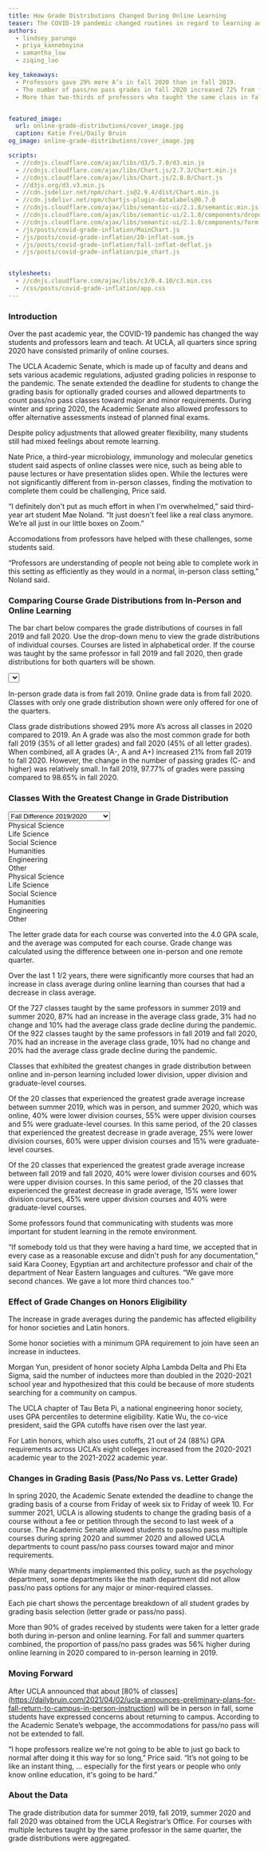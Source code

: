```yaml
---
title: How Grade Distributions Changed During Online Learning
teaser: The COVID-19 pandemic changed routines in regard to learning and teaching. How did those changes impact grade distributions?
authors:
  - lindsey_parungo
  - priya_kanneboyina
  - samantha_low
  - ziqing_luo

key_takeaways:
  - Professors gave 29% more A’s in fall 2020 than in fall 2019. 
  - The number of pass/no pass grades in fall 2020 increased 72% from fall 2019.
  - More than two-thirds of professors who taught the same class in fall 2019 and fall 2020 gave higher grades on average during fall 2020.


featured_image:
  url: online-grade-distributions/cover_image.jpg
  caption: Katie Frei/Daily Bruin
og_image: online-grade-distributions/cover_image.jpg

scripts:
  - //cdnjs.cloudflare.com/ajax/libs/d3/5.7.0/d3.min.js 
  - //cdnjs.cloudflare.com/ajax/libs/Chart.js/2.7.3/Chart.min.js
  - //cdnjs.cloudflare.com/ajax/libs/Chart.js/2.8.0/Chart.js
  - //d3js.org/d3.v3.min.js
  - //cdn.jsdelivr.net/npm/chart.js@2.9.4/dist/Chart.min.js
  - //cdn.jsdelivr.net/npm/chartjs-plugin-datalabels@0.7.0
  - //cdnjs.cloudflare.com/ajax/libs/semantic-ui/2.1.8/semantic.min.js
  - //cdnjs.cloudflare.com/ajax/libs/semantic-ui/2.1.8/components/dropdown.min.js
  - //cdnjs.cloudflare.com/ajax/libs/semantic-ui/2.1.8/components/form.min.js
  - /js/posts/covid-grade-inflation/MainChart.js
  - /js/posts/covid-grade-inflation/20-inflat-sum.js
  - /js/posts/covid-grade-inflation/fall-inflat-deflat.js
  - /js/posts/covid-grade-inflation/pie_chart.js


stylesheets:
  - //cdnjs.cloudflare.com/ajax/libs/c3/0.4.10/c3.min.css
  - /css/posts/covid-grade-inflation/app.css
---
```


<!-- <script src="https://d3js.org/d3.v3.min.js"></script> -->

### Introduction
Over the past academic year, the COVID-19 pandemic has changed the way students and professors learn and teach. At UCLA, all quarters since spring 2020 have consisted primarily of online courses. 

The UCLA Academic Senate, which is made up of faculty and deans and sets various academic regulations, adjusted grading policies in response to the pandemic. The senate extended the deadline for students to change the grading basis for optionally graded courses and allowed departments to count pass/no pass classes toward major and minor requirements. During winter and spring 2020, the Academic Senate also allowed professors to offer alternative assessments instead of planned final exams. 

Despite policy adjustments that allowed greater flexibility, many students still had mixed feelings about remote learning. 

Nate Price, a third-year microbiology, immunology and molecular genetics student said aspects of online classes were nice, such as being able to pause lectures or have presentation slides open. While the lectures were not significantly different from in-person classes, finding the motivation to complete them could be challenging, Price said.

“I definitely don't put as much effort in when I'm overwhelmed,” said third-year art student Mae Noland. “It just doesn't feel like a real class anymore. We’re all just in our little boxes on Zoom.” 

Accomodations from professors have helped with these challenges, some students said.

“Professors are understanding of people not being able to complete work in this setting as efficiently as they would in a normal, in-person class setting,” Noland said. 

### Comparing Course Grade Distributions from In-Person and Online Learning

The bar chart below compares the grade distributions of courses in fall 2019 and fall 2020. Use the drop-down menu to view the grade distributions of individual courses. Courses are listed in alphabetical order. If the course was taught by the same professor in fall 2019 and fall 2020, then grade distributions for both quarters will be shown.

<select id="dropdown-menu"></select>

<div class = "main_graph">
  <canvas id = "main-chart"></canvas>
  <p class = 'caption'> In-person grade data is from fall 2019. Online grade data is from fall 2020. Classes with only one grade distribution shown were only offered for one of the quarters.</p> 
</div>

Class grade distributions showed 29% more A’s across all classes in 2020 compared to 2019. An A grade was also the most common grade for both fall 2019 (35% of all letter grades) and fall 2020 (45% of all letter grades). When combined, all A grades (A-, A and A+) increased 21% from fall 2019 to fall 2020. However, the change in the number of passing grades (C- and higher) was relatively small. In fall 2019, 97.77% of grades were passing compared to 98.65% in fall 2020. 

### Classes With the Greatest Change in Grade Distribution 

<div id="inflation"> 
<script src="https://cdnjs.cloudflare.com/ajax/libs/Chart.js/2.7.2/Chart.bundle.min.js"></script>
<script src="https://code.jquery.com/jquery-1.12.4.min.js"></script>

<select class>
  <option value="fall">Fall Difference 2019/2020 </option>
  <option value="summer">Summer Difference 2019/2020</option>
</select>
<div class= 'infdefchart'>
    <div class="fall GFG">
     <div id="legend">
        <div class="item physical">Physical Science</div>
        <div class="item life_science">Life Science</div>
        <div class="item social">Social Science</div>
        <div class="item humanities">Humanities</div>
        <div class="item engineering">Engineering</div>
        <div class="item other">Other</div>
      </div>
      <div class = "infChart">
        <canvas  id="fallinflatChart"></canvas>
      </div>
      <div class = "defChart">
        <canvas id="falldeflatChart"></canvas>
      </div>
    </div>   
    <div class= "summer GFG">
      <div id="legend">
        <div class="item physical">Physical Science</div>
        <div class="item life_science">Life Science</div>
        <div class="item social">Social Science</div>
        <div class="item humanities">Humanities</div>
        <div class="item engineering">Engineering</div>
        <div class="item other">Other</div>
      </div>
      <div class = "infChart">
        <canvas id="inflationChart"></canvas>
      </div>
      <div class = "defChart">
        <canvas id="deflationChart"></canvas>
      </div>
    </div>
    
</div>

</div>

<p class = 'caption'>The letter grade data for each course was converted into the 4.0 GPA scale, and the average was computed for each course. Grade change was calculated using the difference between one in-person and one remote quarter.</p>

Over the last 1 1/2 years, there were significantly more courses that had an increase in class average during online learning than courses that had a decrease in class average.

Of the 727 classes taught by the same professors in summer 2019 and summer 2020, 87% had an increase in the average class grade, 3% had no change and 10% had the average class grade decline during the pandemic. Of the 922 classes taught by the same professors in fall 2019 and fall 2020, 70% had an increase in the average class grade, 10% had no change and 20% had the average class grade decline during the pandemic.

Classes that exhibited the greatest changes in grade distribution between online and in-person learning included lower division, upper division and graduate-level courses. 

Of the 20 classes that experienced the greatest grade average increase between summer 2019, which was in person, and summer 2020, which was online, 40% were lower division courses, 55% were upper division courses and 5% were graduate-level courses. In this same period, of the 20 classes that experienced the greatest decrease in grade average, 25% were lower division courses, 60% were upper division courses and 15% were graduate-level courses. 

Of the 20 classes that experienced the greatest grade average increase between fall 2019 and fall 2020, 40% were lower division courses and 60% were upper division courses. In this same period, of the 20 classes that experienced the greatest decrease in grade average, 15% were lower division courses, 45% were upper division courses and 40% were graduate-level courses. 

Some professors found that communicating with students was more important for student learning in the remote environment. 

“If somebody told us that they were having a hard time, we accepted that in every case as a reasonable excuse and didn't push for any documentation,” said Kara Cooney, Egyptian art and architecture professor and chair of the department of Near Eastern languages and cultures. “We gave more second chances. We gave a lot more third chances too.”

### Effect of Grade Changes on Honors Eligibility

The increase in grade averages during the pandemic has affected eligibility for honor societies and Latin honors. 

Some honor societies with a minimum GPA requirement to join have seen an increase in inductees. 

Morgan Yun, president of honor society Alpha Lambda Delta and Phi Eta Sigma, said the number of inductees more than doubled in the 2020-2021 school year and hypothesized that this could be because of more students searching for a community on campus.

The UCLA chapter of Tau Beta Pi, a national engineering honor society, uses GPA percentiles to determine eligibility. Katie Wu, the co-vice president, said the GPA cutoffs have risen over the last year. 

For Latin honors, which also uses cutoffs, 21 out of 24 (88%) GPA requirements across UCLA’s eight colleges increased from the 2020-2021 academic year to the 2021-2022 academic year. 

### Changes in Grading Basis (Pass/No Pass vs. Letter Grade)

In spring 2020, the Academic Senate extended the deadline to change the grading basis of a course from Friday of week six to Friday of week 10. For summer 2021, UCLA is allowing students to change the grading basis of a course without a fee or petition through the second to last week of a course. The Academic Senate allowed students to pass/no pass multiple courses during spring 2020 and summer 2020 and allowed UCLA departments to count pass/no pass courses toward major and minor requirements. 

While many departments implemented this policy, such as the psychology department, some departments like the math department did not allow pass/no pass options for any major or minor-required classes.

<section id="pie-charts">
  <div><canvas id="before-covid-pie-chart" width="400" height="300"></canvas></div>
  <div><canvas id="after-covid-pie-chart" width="400" height="300"></canvas></div>
</section>
<p class = 'caption'>Each pie chart shows the percentage breakdown of all student grades by grading basis selection (letter grade or pass/no pass).</p>

More than 90% of grades received by students were taken for a letter grade both during in-person and online learning. For fall and summer quarters combined, the proportion of pass/no pass grades was 56% higher during online learning in 2020 compared to in-person learning in 2019.

### Moving Forward

After UCLA announced that about [80% of classes] (https://dailybruin.com/2021/04/02/ucla-announces-preliminary-plans-for-fall-return-to-campus-in-person-instruction) will be in person in fall, some students have expressed concerns about returning to campus. According to the Academic Senate’s webpage, the accommodations for pass/no pass will not be extended to fall.

“I hope professors realize we're not going to be able to just go back to normal after doing it this way for so long,” Price said. “It’s not going to be like an instant thing, … especially for the first years or people who only know online education, it's going to be hard.” 

### About the Data

The grade distribution data for summer 2019, fall 2019, summer 2020 and fall 2020 was obtained from the UCLA Registrar’s Office. For courses with multiple lectures taught by the same professor in the same quarter, the grade distributions were aggregated.

